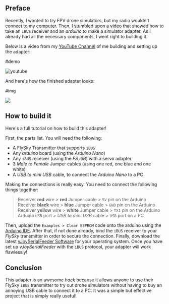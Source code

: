 ## Preface

Recently, I wanted to try FPV drone simulators, but my radio wouldn't connect to my computer. Then, I stumbled upon [a video](https://www.youtube.com/watch?v=TRnu2_TI9Vk) that showed how to take an `iBUS` receiver and an _arduino_ to make a simulator adapter. As I already had all the necessary components, I went right to building it.

Below is a video from my [YouTube Channel](https://www.youtube.com/channel/UCGj6pfxZ0XYJU29XNwXPPxg/featured) of me building and setting up the adapter:

#demo

![youtube](https://www.youtube.com/embed/W75Hf516KTA)

And here's how the finished adapter looks:

#img

![](thumbnail.jpg)

## How to build it

Here's a full tutorial on how to build this adapter!

First, the parts list. You will need the following:

- A FlySky Transmitter that supports `iBUS`
- Any _arduino_ board (using the _Arduino Nano_)
- Any `iBUS` receiver (using the _FS i6B_) with a servo adapter
- 3 _Male to Female_ Jumper cables (using one red, one blue and one white)
- A _USB to mini USB_ cable, to connect the _Arduino Nano_ to a PC

Making the connections is really easy. You need to connect the following things together:

> Receiver **red** wire > **red** Jumper cable > `5V` pin on the Arduino  
> Receiver **black** wire > **blue** Jumper cable > `GND` pin on the Arduino  
> Receiver **yellow** wire > **white** Jumper cable > `TX1` pin on the Arduino  
> Arduino `USB` port > _USB to mini USB_ cable > `USB` port on a PC

Then, upload the `Examples > Clear EEPROM` code onto the arduino using the [Arduino IDE](https://www.arduino.cc/en/Main/Donate).
After that, if not done already, bind the `iBUS` receiver to your _FlySky_ transmitter in order to secure the connection.
Finally, download the latest [vJoySerialFeeder Software](https://github.com/Cleric-K/vJoySerialFeeder/releases) for your operating system.
Once you have set up _vJoySerialFeeder_ with the `iBUS` protocol, your adapter will work flawlessly!

## Conclusion

This adapter is an awesome _hack_ because it allows anyone to use their FlySky `iBUS` transmitter to try out drone simulators without having to buy an annoying USB cable to connect it to a PC. It was a simple but effective project that is simply really useful!
